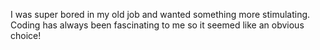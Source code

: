 I was super bored in my old job and wanted something more stimulating. Coding has always been fascinating to me so it seemed like an obvious choice!
